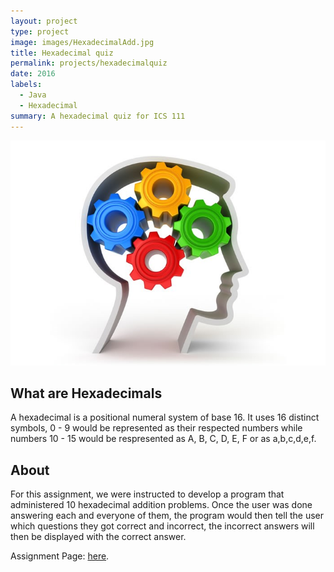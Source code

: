 ```yaml
---
layout: project
type: project
image: images/HexadecimalAdd.jpg	
title: Hexadecimal quiz 
permalink: projects/hexadecimalquiz
date: 2016
labels:
  - Java
  - Hexadecimal
summary: A hexadecimal quiz for ICS 111
---
```


<img class = "ui centered middle image" src="../images/HexadecimalQuiz.jpg">

<h2>What are Hexadecimals</h2>
<p>
A hexadecimal is a positional numeral system of base 16. It uses 16 distinct symbols, 0 - 9 would be represented as their respected numbers while numbers 10 - 15 would be respresented as A, B, C, D, E, F or as a,b,c,d,e,f. 
  </p>

<h2>About</h2>
<p>
For this assignment, we were instructed to develop a program that administered 10 hexadecimal addition problems. Once the user was done answering each and everyone of them, the program would then tell the user which questions they got correct and incorrect, the incorrect answers will then be displayed with the correct answer. 
  </p>
  

Assignment Page: <a href="http://courses.ics.hawaii.edu/ics111f16/morea/070.objects-classes/experience-H08.html">here</a>.

